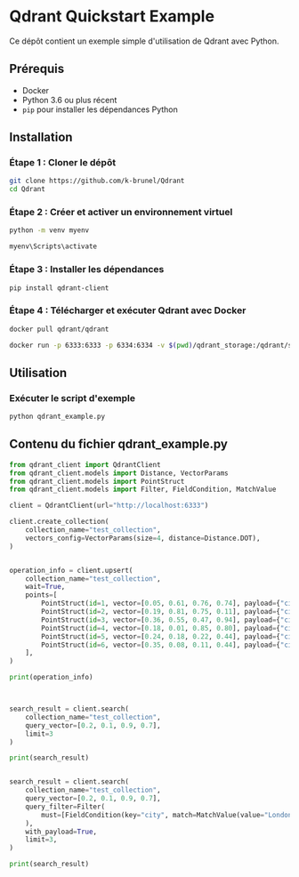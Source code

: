 # Qdrant Quickstart Example

Ce dépôt contient un exemple simple d'utilisation de Qdrant avec Python.

## Prérequis

- Docker
- Python 3.6 ou plus récent
- `pip` pour installer les dépendances Python

## Installation

### Étape 1 : Cloner le dépôt

```bash
git clone https://github.com/k-brunel/Qdrant
cd Qdrant
```` 

### Étape 2 : Créer et activer un environnement virtuel

```bash
python -m venv myenv
```` 

```bash
myenv\Scripts\activate
```` 

### Étape 3 : Installer les dépendances

```bash
pip install qdrant-client
```` 

### Étape 4 : Télécharger et exécuter Qdrant avec Docker

```bash
docker pull qdrant/qdrant
````

```bash
docker run -p 6333:6333 -p 6334:6334 -v $(pwd)/qdrant_storage:/qdrant/storage:z qdrant/qdrant
```` 
 

## Utilisation

### Exécuter le script d'exemple

```bash
python qdrant_example.py
```` 

## Contenu du fichier qdrant_example.py

```python
from qdrant_client import QdrantClient
from qdrant_client.models import Distance, VectorParams
from qdrant_client.models import PointStruct
from qdrant_client.models import Filter, FieldCondition, MatchValue

client = QdrantClient(url="http://localhost:6333")

client.create_collection(
    collection_name="test_collection",
    vectors_config=VectorParams(size=4, distance=Distance.DOT),
)


operation_info = client.upsert(
    collection_name="test_collection",
    wait=True,
    points=[
        PointStruct(id=1, vector=[0.05, 0.61, 0.76, 0.74], payload={"city": "Berlin"}),
        PointStruct(id=2, vector=[0.19, 0.81, 0.75, 0.11], payload={"city": "London"}),
        PointStruct(id=3, vector=[0.36, 0.55, 0.47, 0.94], payload={"city": "Moscow"}),
        PointStruct(id=4, vector=[0.18, 0.01, 0.85, 0.80], payload={"city": "New York"}),
        PointStruct(id=5, vector=[0.24, 0.18, 0.22, 0.44], payload={"city": "Beijing"}),
        PointStruct(id=6, vector=[0.35, 0.08, 0.11, 0.44], payload={"city": "Mumbai"}),
    ],
)

print(operation_info)



search_result = client.search(
    collection_name="test_collection", 
    query_vector=[0.2, 0.1, 0.9, 0.7], 
    limit=3
)

print(search_result)


search_result = client.search(
    collection_name="test_collection",
    query_vector=[0.2, 0.1, 0.9, 0.7],
    query_filter=Filter(
        must=[FieldCondition(key="city", match=MatchValue(value="London"))]
    ),
    with_payload=True,
    limit=3,
)

print(search_result)
```` 
